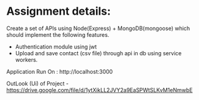 # Assignment details:

Create a set of APIs using Node(Express) + MongoDB(mongoose) which should implement
the following features.

- Authentication module using jwt
- Upload and save contact (csv file) through api in db using service workers.


Application Run On : http://localhost:3000

OutLook (Ui) of Project - https://drive.google.com/file/d/1ytXikLL2JVY2a9EaSPWtSLKvM1eNmwbE



